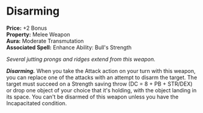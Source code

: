 # Disarming

**Price:** +2 Bonus  
**Property:** Melee Weapon  
**Aura:** Moderate Transmutation  
**Associated Spell:** Enhance Ability: Bull's Strength  

*Several jutting prongs and ridges extend from this weapon.*

***Disarming.*** When you take the Attack action on your turn with this weapon, you can replace one of the attacks with an attempt to disarm the target. The target must succeed on a Strength saving throw (DC = 8 + PB + STR/DEX) or drop one object of your choice that it's holding, with the object landing in its space. You can't be disarmed of this weapon unless you have the Incapacitated condition.